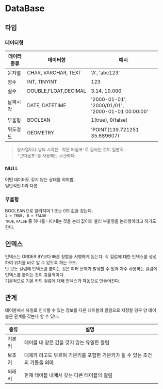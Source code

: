 # DataBase

## 타입
### 데이터형
|데이터 종류|데이터형|예시|
|-|-|-|
|문자열|CHAR, VARCHAR, TEXT|'A', 'abc123'|
|정수|INT, TINYINT|123|
|실수|DOUBLE,FLOAT,DECIMAL|3.14, 10.000|
|날짜시각|DATE, DATETIME|'2000-01-01', '2000/01/01',</br> '2000-01-01 00:00:00'|
|부울형|BOOLEAN|1(true), 0(false)|
|위도경도|GEOMETRY|'POINT(139.721251 35.689607)'|

> 문자열이나 날짜 시각은 `'`작은 따옴표`'`로 감싸는 것이 일반적. </br> `"`큰따옴표`"`를 사용해도 무관하다.

### NULL
어떤 데이터도 갖지 않는 상태를 의미함. </br>
일반적인 0과 다름.

### 부울형
BOOLEAN으로 알려지며 1 또는 0의 값을 갖는다. </br>
`1 = TRUE, 0 = FALSE` </br>
`TRUE`, `FALSE` 중 하나를 나타내는 것을 논리 값이라 불러 부울형을 논리형이라고 하기도 한다.

## 인덱스
인덱스는 ORDER BY보다 빠른 정렬을 시행하게 돕는다.
각 컬럼에 대한 인덱스를 생성하여 위치를 바로 알 수 있도록 하는 구조. </br>
단 모든 컬럼에 인덱스를 붙이는 것은 여러 문제가 발생할 수 있어 자주 사용하는 컬럼에 인덱스를 붙이는 것이 효율적이다. </br>
기본적으로 기본 키의 컬럼에 대해 인덱스가 자동으로 만들어진다.

## 관계
테이블에서 유일로 인식할 수 있는 정보를 다른 테이블의 컬럼으로 지정할 경우 양 테이블은 관계를 갖는다 할 수 있다. </br>

|종류|설명|
|-|-|
|기본키|테이블 내 같은 값을 갖지 않는 유일한 컬럼|
|보조키|대체키 라고도 부르며 기본키를 포함한 기본키가 될 수 있는 조건의 키들을 의미|
|외래키|현재 테이블 내에서 갖는 다른 테이블의 컬럼|